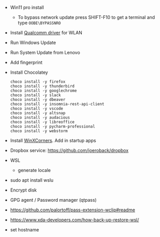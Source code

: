 * Win11 pro install
    * To bypass network update press SHIFT-F10 to get a terminal and type `OOBE\BYPASSNRO`
* Install [Qualcomm driver](https://pcsupport.lenovo.com/us/en/products/laptops-and-netbooks/thinkpad-t-series-laptops/thinkpad-t14s-gen-4-type-21f6-21f7/downloads/driver-list/component?name=Networking%3A%20Wireless%20LAN&id=E3519D23-890E-4DE1-9064-DE6E7DA2515B) for WLAN
* Run Windows Update
* Run System Update from Lenovo
* Add fingerprint
* Install Chocolatey
    ```
    choco install -y firefox
    choco install -y thunderbird
    choco install -y googlechrome
    choco install -y slack
    choco install -y dbeaver
    choco install -y insomnia-rest-api-client
    choco install -y vscode
    choco install -y altsnap
    choco install -y audacious
    choco install -y libreoffice
    choco install -y pycharm-professional
    choco install -y webstorm
    ```
* Install [WinXCorners](https://github.com/vhanla/winxcorners/releases). Add in startup apps
* Dropbox service: https://github.com/joeroback/dropbox

* WSL
    * generate locale
* sudo apt install wslu
* Encrypt disk
* GPG agent / Password manager (qtpass)
*   https://github.com/palortoff/pass-extension-wclip#readme
* https://www.xda-developers.com/how-back-up-restore-wsl/
* set hostname

